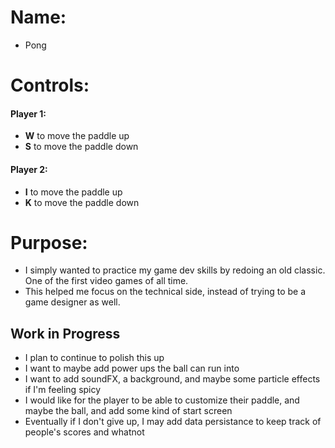 # Name:
- Pong

# Controls:
#### Player 1: 
- **W** to move the paddle up
- **S** to move the paddle down
#### Player 2:
- **I** to move the paddle up
- **K** to move the paddle down

# Purpose:
- I simply wanted to practice my game dev skills by redoing an old classic. One of the first video games of all time.
- This helped me focus on the technical side, instead of trying to be a game designer as well.

## Work in Progress
- I plan to continue to polish this up
- I want to maybe add power ups the ball can run into
- I want to add soundFX, a background, and maybe some particle effects if I'm feeling spicy
- I would like for the player to be able to customize their paddle, and maybe the ball, and add some kind of start screen
- Eventually if I don't give up, I may add data persistance to keep track of people's scores and whatnot

